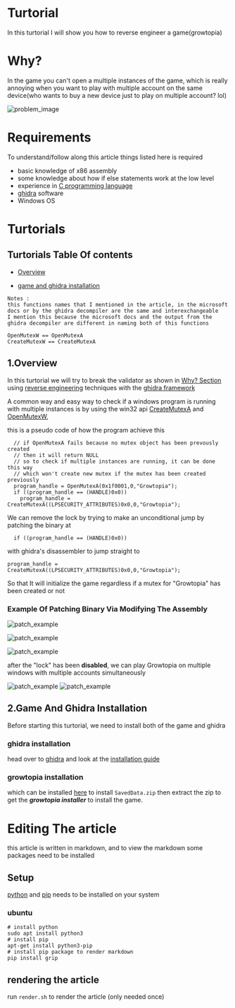 # Turtorial
In this turtorial I will show you how to reverse engineer a game(growtopia)

# Why?
In the game you can't open a multiple instances of the game, which is really annoying
when you want to play with multiple account on the same device(who wants to buy a new device
just to play on multiple account? lol)

![problem_image](detector.png)

# Requirements
To understand/follow along this article things listed here is required
- basic knowledge of x86 assembly 
- some knowledge about how if else statements work at the low level
- experience in [C programming language](https://en.wikipedia.org/wiki/C_(programming_language))
- [ghidra](https://github.com/NationalSecurityAgency/ghidra) software
- Windows OS




# Turtorials

## Turtorials Table Of contents
- [Overview](#1overview)

- [game and ghidra installation](#2game-and-ghidra-installation)


```
Notes : 
this functions names that I mentioned in the article, in the microsoft docs or by the ghidra decompiler are the same and interexchangeable
I mention this because the microsoft docs and the output from the ghidra decompiler are different in naming both of this functions

OpenMutexW == OpenMutexA
CreateMutexW == CreateMutexA
```
## 1.Overview

In this turtorial we will try to break the validator as shown in [Why? Section](#why) using [reverse engineering](https://en.wikipedia.org/wiki/Reverse_engineering) techniques
with the [ghidra framework][ghidra_link]


A common way and easy way to check if a windows program is running with multiple instances is by using 
the win32 api [CreateMutexA][CreateMutexA_link] and [OpenMutexW][OpenMutexW_link], 


this is a pseudo code of how the program achieve this
```
  // if OpenMutexA fails because no mutex object has been prevously created 
  // then it will return NULL 
  // so to check if multiple instances are running, it can be done this way
  // which won't create new mutex if the mutex has been created previously
  program_handle = OpenMutexA(0x1f0001,0,"Growtopia");
  if ((program_handle == (HANDLE)0x0))
	program_handle = CreateMutexA((LPSECURITY_ATTRIBUTES)0x0,0,"Growtopia");

```

We can remove the lock by trying to make an unconditional jump by patching the binary at 
```
  if ((program_handle == (HANDLE)0x0))
```
with ghidra's disassembler to jump straight to 

```
program_handle = CreateMutexA((LPSECURITY_ATTRIBUTES)0x0,0,"Growtopia");
```
So that It will initialize the game regardless if a mutex for "Growtopia" has been created or not

### Example Of Patching Binary Via Modifying The Assembly 
![patch_example](turtorials/39.png)


![patch_example](turtorials/40.png)


![patch_example](turtorials/41.png)


after the "lock" has been **disabled**, we can play Growtopia on multiple windows with multiple accounts simultaneously


![patch_example](turtorials/sucsess.png)
![patch_example](turtorials/succsess2.png)

## 2.Game And Ghidra Installation
Before starting this turtorial, we need to install both of the game and ghidra

### ghidra installation
head over to [ghidra][ghidra_installation_link] and look at the [installation guide](https://htmlpreview.github.io/?https://github.com/NationalSecurityAgency/ghidra/blob/stable/GhidraDocs/InstallationGuide.html)

### growtopia installation

which can be installed [here][turtorial_resources] to install `SavedData.zip` then extract the zip to get the ***growtopia installer*** to install the game.



# Editing The article
this article is written in markdown, and to view the markdown some packages need to be installed 

## Setup
[python][python_link] and [pip][pip_link] needs to be installed on your system
### ubuntu
```
# install python  
sudo apt install python3 
# install pip 
apt-get install python3-pip
# install pip package to render markdown
pip install grip
```

## rendering the article
run `render.sh` to render the article (only needed once)








[//]: # (Common Links used by this article)
[ghidra_link]: https://github.com/NationalSecurityAgency/ghidra
[ghidra_installation_link]: https://ghidra-sre.org/
[CreateMutexA_link]: https://docs.microsoft.com/en-us/windows/win32/api/synchapi/nf-synchapi-createmutexa
[OpenMutexW_link]: https://docs.microsoft.com/en-us/windows/win32/api/synchapi/nf-synchapi-openmutexw
[pip_link]: https://pypi.org/project/pip/
[python_link]: https://www.python.org/
[turtorial_installer_link]: https://github.com/ShiromiTempest/growtopia_cracked/releases/tag/v.1.0.0

[growtopia_link]: https://www.growtopiagame.com/
[turtorial_resources]: https://github.com/ShiromiTempest/growtopia_cracked/releases/tag/v.1.0.0

